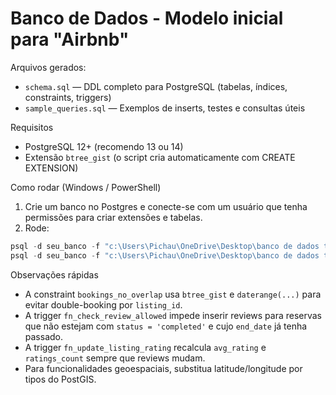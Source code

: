 # Banco de Dados - Modelo inicial para "Airbnb"

Arquivos gerados:
- `schema.sql` — DDL completo para PostgreSQL (tabelas, índices, constraints, triggers)
- `sample_queries.sql` — Exemplos de inserts, testes e consultas úteis

Requisitos
- PostgreSQL 12+ (recomendo 13 ou 14)
- Extensão `btree_gist` (o script cria automaticamente com CREATE EXTENSION)

Como rodar (Windows / PowerShell)
1. Crie um banco no Postgres e conecte-se com um usuário que tenha permissões para criar extensões e tabelas.
2. Rode:

```powershell
psql -d seu_banco -f "c:\Users\Pichau\OneDrive\Desktop\banco de dados tarefa\schema.sql"
psql -d seu_banco -f "c:\Users\Pichau\OneDrive\Desktop\banco de dados tarefa\sample_queries.sql"
```

Observações rápidas
- A constraint `bookings_no_overlap` usa `btree_gist` e `daterange(...)` para evitar double-booking por `listing_id`.
- A trigger `fn_check_review_allowed` impede inserir reviews para reservas que não estejam com `status = 'completed'` e cujo `end_date` já tenha passado.
- A trigger `fn_update_listing_rating` recalcula `avg_rating` e `ratings_count` sempre que reviews mudam.
- Para funcionalidades geoespaciais, substitua latitude/longitude por tipos do PostGIS.


